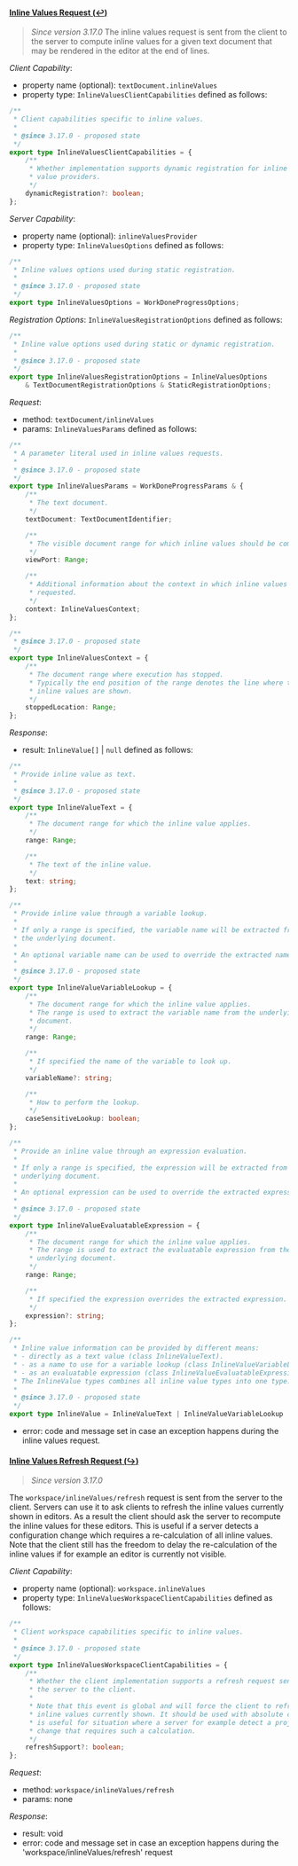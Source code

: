 #### <a href="#textDocument_inlineValues" name="textDocument_inlineValues" class="anchor">Inline Values Request (:leftwards_arrow_with_hook:)</a>

> *Since version 3.17.0*
The inline values request is sent from the client to the server to compute inline values for a given text document that may be rendered in the editor at the end of lines.

_Client Capability_:
* property name (optional): `textDocument.inlineValues`
* property type: `InlineValuesClientCapabilities` defined as follows:

<div class="anchorHolder"><a href="#inlineValuesClientCapabilities" name="inlineValuesClientCapabilities" class="linkableAnchor"></a></div>

```typescript
/**
 * Client capabilities specific to inline values.
 *
 * @since 3.17.0 - proposed state
 */
export type InlineValuesClientCapabilities = {
	/**
	 * Whether implementation supports dynamic registration for inline
	 * value providers.
	 */
	dynamicRegistration?: boolean;
};
```

_Server Capability_:
* property name (optional): `inlineValuesProvider`
* property type: `InlineValuesOptions` defined as follows:

<div class="anchorHolder"><a href="#inlineValuesOptions" name="inlineValuesOptions" class="linkableAnchor"></a></div>

```typescript
/**
 * Inline values options used during static registration.
 *
 * @since 3.17.0 - proposed state
 */
export type InlineValuesOptions = WorkDoneProgressOptions;
```

_Registration Options_: `InlineValuesRegistrationOptions` defined as follows:

<div class="anchorHolder"><a href="#inlineValuesRegistrationOptions" name="inlineValuesRegistrationOptions" class="linkableAnchor"></a></div>

```typescript
/**
 * Inline value options used during static or dynamic registration.
 *
 * @since 3.17.0 - proposed state
 */
export type InlineValuesRegistrationOptions = InlineValuesOptions
	& TextDocumentRegistrationOptions & StaticRegistrationOptions;
```

_Request_:
* method: `textDocument/inlineValues`
* params: `InlineValuesParams` defined as follows:

<div class="anchorHolder"><a href="#inlineValuesParams" name="inlineValuesParams" class="linkableAnchor"></a></div>

```typescript
/**
 * A parameter literal used in inline values requests.
 *
 * @since 3.17.0 - proposed state
 */
export type InlineValuesParams = WorkDoneProgressParams & {
	/**
	 * The text document.
	 */
	textDocument: TextDocumentIdentifier;

	/**
	 * The visible document range for which inline values should be computed.
	 */
	viewPort: Range;

	/**
	 * Additional information about the context in which inline values were
	 * requested.
	 */
	context: InlineValuesContext;
};
```

<div class="anchorHolder"><a href="#inlineValuesContext" name="inlineValuesContext" class="linkableAnchor"></a></div>

```typescript
/**
 * @since 3.17.0 - proposed state
 */
export type InlineValuesContext = {
	/**
	 * The document range where execution has stopped.
	 * Typically the end position of the range denotes the line where the
	 * inline values are shown.
	 */
	stoppedLocation: Range;
};
```

_Response_:
* result: `InlineValue[]` \| `null` defined as follows:

<div class="anchorHolder"><a href="#inlineValueText" name="inlineValueText" class="linkableAnchor"></a></div>

```typescript
/**
 * Provide inline value as text.
 *
 * @since 3.17.0 - proposed state
 */
export type InlineValueText = {
	/**
	 * The document range for which the inline value applies.
	 */
	range: Range;

	/**
	 * The text of the inline value.
	 */
	text: string;
};
```

<div class="anchorHolder"><a href="#inlineValueVariableLookup" name="inlineValueVariableLookup" class="linkableAnchor"></a></div>

```typescript
/**
 * Provide inline value through a variable lookup.
 *
 * If only a range is specified, the variable name will be extracted from
 * the underlying document.
 *
 * An optional variable name can be used to override the extracted name.
 *
 * @since 3.17.0 - proposed state
 */
export type InlineValueVariableLookup = {
	/**
	 * The document range for which the inline value applies.
	 * The range is used to extract the variable name from the underlying
	 * document.
	 */
	range: Range;

	/**
	 * If specified the name of the variable to look up.
	 */
	variableName?: string;

	/**
	 * How to perform the lookup.
	 */
	caseSensitiveLookup: boolean;
};
```

<div class="anchorHolder"><a href="#inlineValueEvaluatableExpression" name="inlineValueEvaluatableExpression" class="linkableAnchor"></a></div>

```typescript
/**
 * Provide an inline value through an expression evaluation.
 *
 * If only a range is specified, the expression will be extracted from the
 * underlying document.
 *
 * An optional expression can be used to override the extracted expression.
 *
 * @since 3.17.0 - proposed state
 */
export type InlineValueEvaluatableExpression = {
	/**
	 * The document range for which the inline value applies.
	 * The range is used to extract the evaluatable expression from the
	 * underlying document.
	 */
	range: Range;

	/**
	 * If specified the expression overrides the extracted expression.
	 */
	expression?: string;
};
```

<div class="anchorHolder"><a href="#inlineValue" name="inlineValue" class="linkableAnchor"></a></div>

```typescript
/**
 * Inline value information can be provided by different means:
 * - directly as a text value (class InlineValueText).
 * - as a name to use for a variable lookup (class InlineValueVariableLookup)
 * - as an evaluatable expression (class InlineValueEvaluatableExpression)
 * The InlineValue types combines all inline value types into one type.
 *
 * @since 3.17.0 - proposed state
 */
export type InlineValue = InlineValueText | InlineValueVariableLookup | InlineValueEvaluatableExpression;
```
* error: code and message set in case an exception happens during the inline values request.

#### <a href="#textDocument_inlineValues_refresh" name="textDocument_inlineValues_refresh" class="anchor">Inline Values Refresh Request  (:arrow_right_hook:)</a>

> *Since version 3.17.0*

The `workspace/inlineValues/refresh` request is sent from the server to the client. Servers can use it to ask clients to refresh the inline values currently shown in editors. As a result the client should ask the server to recompute the inline values for these editors. This is useful if a server detects a configuration change which requires a re-calculation of all inline values. Note that the client still has the freedom to delay the re-calculation of the inline values if for example an editor is currently not visible.

_Client Capability_:

* property name (optional): `workspace.inlineValues`
* property type: `InlineValuesWorkspaceClientCapabilities` defined as follows:

<div class="anchorHolder"><a href="#inlineValuesWorkspaceClientCapabilities" name="inlineValuesWorkspaceClientCapabilities" class="linkableAnchor"></a></div>

```typescript
/**
 * Client workspace capabilities specific to inline values.
 *
 * @since 3.17.0 - proposed state
 */
export type InlineValuesWorkspaceClientCapabilities = {
	/**
	 * Whether the client implementation supports a refresh request sent from
	 * the server to the client.
	 *
	 * Note that this event is global and will force the client to refresh all
	 * inline values currently shown. It should be used with absolute care and
	 * is useful for situation where a server for example detect a project wide
	 * change that requires such a calculation.
	 */
	refreshSupport?: boolean;
};
```
_Request_:
* method: `workspace/inlineValues/refresh`
* params: none

_Response_:

* result: void
* error: code and message set in case an exception happens during the 'workspace/inlineValues/refresh' request


<!--- linable types addition

  - type: 'InlineValuesClientCapabilities'
    link: '#inlineValuesClientCapabilities'
  - type: 'InlineValuesOptions'
    link: '#inlineValuesOptions'
  - type: 'InlineValuesRegistrationOptions'
    link: '#inlineValuesRegistrationOptions'
  - type: 'InlineValuesParams'
    link: '#inlineValuesParams'
  - type: 'InlineValuesContext'
    link: '#inlineValuesContext'
  - type: 'InlineValueText'
    link: '#inlineValueText'
  - type: 'InlineValueVariableLookup'
    link: '#inlineValueVariableLookup'
  - type: 'InlineValueEvaluatableExpression'
    link: '#inlineValueEvaluatableExpression'
  - type: 'InlineValue'
    link: '#inlineValue'
  - type: 'InlineValuesWorkspaceClientCapabilities'
    link: '#inlineValuesWorkspaceClientCapabilities'

--->